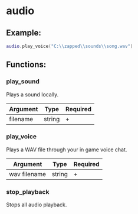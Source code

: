 # audio

## Example:

```lua
audio.play_voice("C:\\zapped\\sounds\\song.wav")
```

## Functions:

### play_sound

Plays a sound locally.

| Argument | Type   | Required |
| -------- | ------ | -------- |
| filename | string | +        |

### play_voice

Plays a WAV file through your in game voice chat.

| Argument     | Type   | Required |
| ------------ | ------ | -------- |
| wav filename | string | +        |

### stop_playback

Stops all audio playback.
